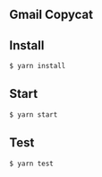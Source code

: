 ## Gmail Copycat

## Install

```sh
$ yarn install
```

## Start
```sh
$ yarn start
```

## Test
```sh
$ yarn test
```

